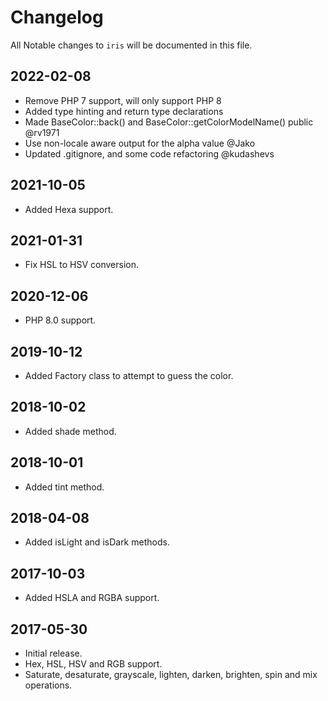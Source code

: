 # Changelog

All Notable changes to `iris` will be documented in this file.

## 2022-02-08
- Remove PHP 7 support, will only support PHP 8
- Added type hinting and return type declarations
- Made BaseColor::back() and BaseColor::getColorModelName() public @rv1971
- Use non-locale aware output for the alpha value @Jako
- Updated .gitignore, and some code refactoring @kudashevs

## 2021-10-05
- Added Hexa support.

## 2021-01-31
- Fix HSL to HSV conversion.

## 2020-12-06
- PHP 8.0 support.

## 2019-10-12
- Added Factory class to attempt to guess the color.

## 2018-10-02
- Added shade method.

## 2018-10-01
- Added tint method.

## 2018-04-08
- Added isLight and isDark methods.

## 2017-10-03
- Added HSLA and RGBA support.

## 2017-05-30
- Initial release.
- Hex, HSL, HSV and RGB support.
- Saturate, desaturate, grayscale, lighten, darken, brighten, spin and mix operations.
